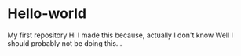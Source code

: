 # Hello-world
My first repository
Hi
I made this because, actually I don't know
Well I should probably not be doing this...
